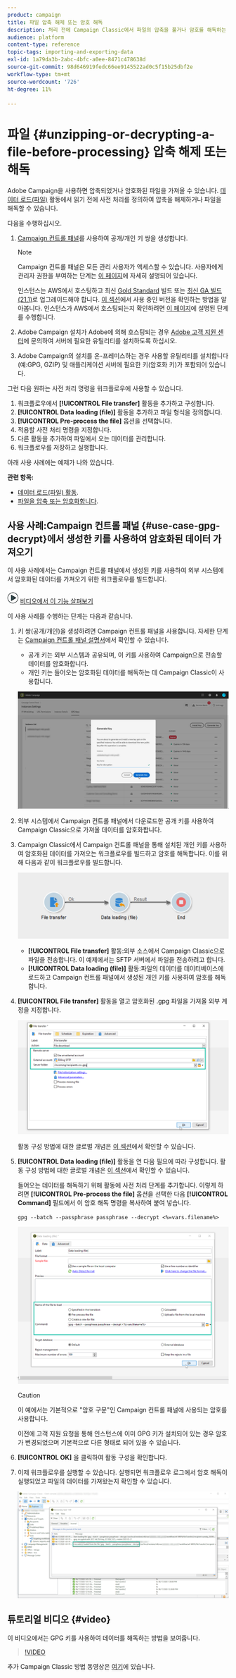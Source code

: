 ```yaml
---
product: campaign
title: 파일 압축 해제 또는 암호 해독
description: 처리 전에 Campaign Classic에서 파일의 압축을 풀거나 암호를 해독하는 방법을 알아봅니다.
audience: platform
content-type: reference
topic-tags: importing-and-exporting-data
exl-id: 1a79da3b-2abc-4bfc-a0ee-8471c478638d
source-git-commit: 98d646919fedc66ee9145522ad0c5f15b25dbf2e
workflow-type: tm+mt
source-wordcount: '726'
ht-degree: 11%

---
```


# 파일 {#unzipping-or-decrypting-a-file-before-processing} 압축 해제 또는 해독

Adobe Campaign을 사용하면 압축되었거나 암호화된 파일을 가져올 수 있습니다. [데이터 로드(파일)](../../workflow/using/data-loading--file-.md) 활동에서 읽기 전에 사전 처리를 정의하여 압축을 해제하거나 파일을 해독할 수 있습니다.

다음을 수행하십시오.

1. [Campaign 컨트롤 패널](https://docs.adobe.com/content/help/en/control-panel/using/instances-settings/gpg-keys-management.html#decrypting-data)를 사용하여 공개/개인 키 쌍을 생성합니다.

   >[!NOTE]
   >
   >Campaign 컨트롤 패널은 모든 관리 사용자가 액세스할 수 있습니다. 사용자에게 관리자 권한을 부여하는 단계는 [이 페이지](https://experienceleague.adobe.com/docs/control-panel/using/discover-control-panel/managing-permissions.html?lang=ko#discover-control-panel)에 자세히 설명되어 있습니다.
   >
   >인스턴스는 AWS에서 호스팅하고 최신 [Gold Standard](../../rn/using/gs-overview.md) 빌드 또는 [최신 GA 빌드(21.1)](../../rn/using/latest-release.md)로 업그레이드해야 합니다. [이 섹션](../../platform/using/launching-adobe-campaign.md#getting-your-campaign-version)에서 사용 중인 버전을 확인하는 방법을 알아봅니다. 인스턴스가 AWS에서 호스팅되는지 확인하려면 [이 페이지](https://experienceleague.adobe.com/docs/control-panel/using/faq.html)에 설명된 단계를 수행합니다.

1. Adobe Campaign 설치가 Adobe에 의해 호스팅되는 경우 [Adobe 고객 지원 센터](https://helpx.adobe.com/kr/enterprise/admin-guide.html/enterprise/using/support-for-experience-cloud.ug.html)에 문의하여 서버에 필요한 유틸리티를 설치하도록 하십시오.
1. Adobe Campaign의 설치를 온-프레미스하는 경우 사용할 유틸리티를 설치합니다(예:GPG, GZIP) 및 애플리케이션 서버에 필요한 키(암호화 키)가 포함되어 있습니다.

그런 다음 원하는 사전 처리 명령을 워크플로우에 사용할 수 있습니다.

1. 워크플로우에서 **[!UICONTROL File transfer]** 활동을 추가하고 구성합니다.
1. **[!UICONTROL Data loading (file)]** 활동을 추가하고 파일 형식을 정의합니다.
1. **[!UICONTROL Pre-process the file]** 옵션을 선택합니다.
1. 적용할 사전 처리 명령을 지정합니다.
1. 다른 활동을 추가하여 파일에서 오는 데이터를 관리합니다.
1. 워크플로우를 저장하고 실행합니다.

아래 사용 사례에는 예제가 나와 있습니다.

**관련 항목:**

* [데이터 로드(파일) 활동](../../workflow/using/data-loading--file-.md).
* [파일을 압축 또는 암호화합니다](../../workflow/using/how-to-use-workflow-data.md#zipping-or-encrypting-a-file).

## 사용 사례:Campaign 컨트롤 패널 {#use-case-gpg-decrypt}에서 생성한 키를 사용하여 암호화된 데이터 가져오기

이 사용 사례에서는 Campaign 컨트롤 패널에서 생성된 키를 사용하여 외부 시스템에서 암호화된 데이터를 가져오기 위한 워크플로우를 빌드합니다.

![](assets/do-not-localize/how-to-video.png) [비디오에서 이 기능 살펴보기](#video)

이 사용 사례를 수행하는 단계는 다음과 같습니다.

1. 키 쌍(공개/개인)을 생성하려면 Campaign 컨트롤 패널을 사용합니다. 자세한 단계는 [Campaign 컨트롤 패널 설명서](https://docs.adobe.com/content/help/en/control-panel/using/instances-settings/gpg-keys-management.html#decrypting-data)에서 확인할 수 있습니다.

   * 공개 키는 외부 시스템과 공유되며, 이 키를 사용하여 Campaign으로 전송할 데이터를 암호화합니다.
   * 개인 키는 들어오는 암호화된 데이터를 해독하는 데 Campaign Classic이 사용합니다.

   ![](assets/gpg_generate.png)

1. 외부 시스템에서 Campaign 컨트롤 패널에서 다운로드한 공개 키를 사용하여 Campaign Classic으로 가져올 데이터를 암호화합니다.

1. Campaign Classic에서 Campaign 컨트롤 패널을 통해 설치된 개인 키를 사용하여 암호화된 데이터를 가져오는 워크플로우를 빌드하고 암호를 해독합니다. 이를 위해 다음과 같이 워크플로우를 빌드합니다.

   ![](assets/gpg_import_workflow.png)

   * **[!UICONTROL File transfer]** 활동:외부 소스에서 Campaign Classic으로 파일을 전송합니다. 이 예제에서는 SFTP 서버에서 파일을 전송하려고 합니다.
   * **[!UICONTROL Data loading (file)]** 활동:파일의 데이터를 데이터베이스에 로드하고 Campaign 컨트롤 패널에서 생성된 개인 키를 사용하여 암호를 해독합니다.

1. **[!UICONTROL File transfer]** 활동을 열고 암호화된 .gpg 파일을 가져올 외부 계정을 지정합니다.

   ![](assets/gpg_key_transfer.png)

   활동 구성 방법에 대한 글로벌 개념은 [이 섹션](../../workflow/using/file-transfer.md)에서 확인할 수 있습니다.

1. **[!UICONTROL Data loading (file)]** 활동을 연 다음 필요에 따라 구성합니다. 활동 구성 방법에 대한 글로벌 개념은 [이 섹션](../../workflow/using/data-loading--file-.md)에서 확인할 수 있습니다.

   들어오는 데이터를 해독하기 위해 활동에 사전 처리 단계를 추가합니다. 이렇게 하려면 **[!UICONTROL Pre-process the file]** 옵션을 선택한 다음 **[!UICONTROL Command]** 필드에서 이 암호 해독 명령을 복사하여 붙여 넣습니다.

   `gpg --batch --passphrase passphrase --decrypt <%=vars.filename%>`

   ![](assets/gpg_load.png)

   >[!CAUTION]
   >
   >이 예에서는 기본적으로 &quot;암호 구문&quot;인 Campaign 컨트롤 패널에 사용되는 암호를 사용합니다.
   >
   >이전에 고객 지원 요청을 통해 인스턴스에 이미 GPG 키가 설치되어 있는 경우 암호가 변경되었으며 기본적으로 다른 형태로 되어 있을 수 있습니다.

1. **[!UICONTROL OK]** 을 클릭하여 활동 구성을 확인합니다.

1. 이제 워크플로우를 실행할 수 있습니다. 실행되면 워크플로우 로그에서 암호 해독이 실행되었고 파일의 데이터를 가져왔는지 확인할 수 있습니다.

   ![](assets/gpg_run.png)

## 튜토리얼 비디오 {#video}

이 비디오에서는 GPG 키를 사용하여 데이터를 해독하는 방법을 보여줍니다.

>[!VIDEO](https://video.tv.adobe.com/v/36482?quality=12)

추가 Campaign Classic 방법 동영상은 [여기](https://experienceleague.adobe.com/docs/campaign-classic-learn/tutorials/overview.html?lang=ko)에 있습니다.
